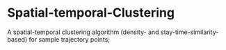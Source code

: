 # Spatial-temporal-Clustering
A spatial-temporal clustering algorithm (density- and stay-time-similarity- based) for sample trajectory points;
